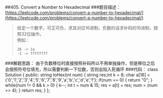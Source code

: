 ##405. Convert a Number to Hexadecimal
###题目描述：[https://leetcode.com/problems/convert-a-number-to-hexadecimal/](https://leetcode.com/problems/convert-a-number-to-hexadecimal/)
>给定一个数字，可正可负，求其对应16进制，负数的话求补码的16进制，按照32位操作。    
>例如：
>
>     26 -> 1a
>     -1 -> ffffffff

###解题思路：
由于负数移位时直接按照补码所以不用单独操作，但是移位之后会按照符号位填充，所以需要判断一下位数，否则会陷入死循环
###代码：
	class Solution {
	public:
	    string toHex(int num) {
	        string res;int k = 8;
	        char a[16] = {'0','1','2','3','4','5','6','7','8','9','a','b','c','d','e','f'};
	        if(num == 0) {
	            return "0";
	        }
	        while(num != 0 && k > 0) {
	            k--;
	            int t = num & 15;
	            res = a[t] + res;
	            num = (num >> 4);
	        }
	        return res;
	    }
	};